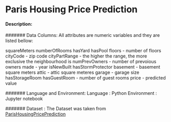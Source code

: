 # Paris Housing Price Prediction

#### Description:

####### Data Columns:
All attributes are numeric variables and they are listed bellow:

squareMeters
numberOfRooms
hasYard
hasPool
floors - number of floors
cityCode - zip code
cityPartRange - the higher the range, the more exclusive the neighbourhood is
numPrevOwners - number of prevoious owners
made - year
isNewBuilt
hasStormProtector
basement - basement square meters
attic - attic square meteres
garage - garage size
hasStorageRoom
hasGuestRoom - number of guest rooms
price - predicted value

####### Language and Environment:
Language : Python
Environment : Jupyter notebook

####### Dataset : 
The Dataset was taken from <a href="https://www.kaggle.com/mssmartypants/paris-housing-price-prediction" > ParisHousingPricePrediction </a>
